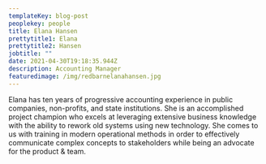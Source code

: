 ```yaml
---
templateKey: blog-post
peoplekey: people
title: Elana Hansen
prettytitle1: Elana
prettytitle2: Hansen
jobtitle: ""
date: 2021-04-30T19:18:35.944Z
description: Accounting Manager
featuredimage: /img/redbarnelanahansen.jpg
---
```

Elana has ten years of progressive accounting experience in public companies, non-profits, and state institutions. She is an accomplished project champion who excels at leveraging extensive business knowledge with the ability to rework old systems using new technology. She comes to us with training in modern operational methods in order to effectively communicate complex concepts to stakeholders while being an advocate for the product & team.